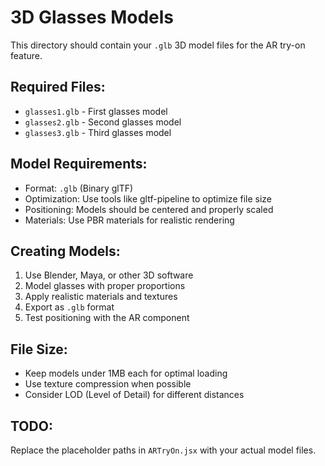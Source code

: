 
# 3D Glasses Models

This directory should contain your `.glb` 3D model files for the AR try-on feature.

## Required Files:
- `glasses1.glb` - First glasses model
- `glasses2.glb` - Second glasses model  
- `glasses3.glb` - Third glasses model

## Model Requirements:
- Format: `.glb` (Binary glTF)
- Optimization: Use tools like gltf-pipeline to optimize file size
- Positioning: Models should be centered and properly scaled
- Materials: Use PBR materials for realistic rendering

## Creating Models:
1. Use Blender, Maya, or other 3D software
2. Model glasses with proper proportions
3. Apply realistic materials and textures
4. Export as `.glb` format
5. Test positioning with the AR component

## File Size:
- Keep models under 1MB each for optimal loading
- Use texture compression when possible
- Consider LOD (Level of Detail) for different distances

## TODO:
Replace the placeholder paths in `ARTryOn.jsx` with your actual model files.
